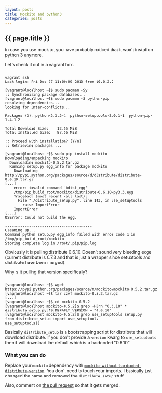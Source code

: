 ```yaml
---
layout: posts
title: Mockito and python3
categories: posts
---
```


<h2> {{ page.title }} </h2>

In case you use mockito, you have probably noticed that it won't install on python 3 anymore.
<!-- more -->
Let's check it out in a vagrant box.
<pre><code>
vagrant ssh
Last login: Fri Dec 27 11:00:09 2013 from 10.0.2.2

[vagrant@localhost ~]$ sudo pacman -Sy
:: Synchronizing package databases...
[vagrant@localhost ~]$ sudo pacman -S python-pip
resolving dependencies...
looking for inter-conflicts...

Packages (3): python-3.3.3-1  python-setuptools-2.0.1-1  python-pip-1.4.1-2

Total Download Size:    12.55 MiB
Total Installed Size:   87.56 MiB

:: Proceed with installation? [Y/n] 
:: Retrieving packages ...

[vagrant@localhost ~]$ sudo pip install mockito
Downloading/unpacking mockito
  Downloading mockito-0.5.2.tar.gz
  Running setup.py egg_info for package mockito
    Downloading http://pypi.python.org/packages/source/d/distribute/distribute-0.6.10.tar.gz
[...]
    error: invalid command 'bdist_egg'
    /tmp/pip_build_root/mockito/distribute-0.6.10-py3.3.egg
    Traceback (most recent call last):
      File "./distribute_setup.py", line 143, in use_setuptools
        raise ImportError
    ImportError
[...]
OSError: Could not build the egg.

----------------------------------------
Cleaning up...
Command python setup.py egg_info failed with error code 1 in /tmp/pip_build_root/mockito
Storing complete log in /root/.pip/pip.log
</code></pre>

Obviously it is pulling distribute 0.6.10. Doesn't sound very bleeding edge (current distribute is 0.7.3 and that is just a wrapper since setuptools and distribute have been merged).

Why is it pulling that version specifically?

<pre><code>
[vagrant@localhost ~]$ wget https://pypi.python.org/packages/source/m/mockito/mockito-0.5.2.tar.gz
[vagrant@localhost ~]$ tar xzvf mockito-0.5.2.tar.gz
[...]
[vagrant@localhost ~]$ cd mockito-0.5.2
[vagrant@localhost mockito-0.5.2]$ grep -Hirn "0.6.10" *
distribute_setup.py:49:DEFAULT_VERSION = "0.6.10"
[vagrant@localhost mockito-0.5.2]$ grep use_setuptools setup.py 
from distribute_setup import use_setuptools
use_setuptools()
</code></pre>

Basically `distribute_setup` is a bootstrapping script for distribute that will download distribute. If you don't provide a `version` kwarg to `use_setuptools` then it will download the default which is a hardcoded "0.6.10".

### What you can do
Replace your `mockito` dependency with [`mockito-without-hardcoded-distribute-version`](https://github.com/mriehl/mockito-without-hardcoded-distribute-version). You don't need to touch your imports.
I basically just changed the name and removed the `distribute_setup` stuff.

Also, comment on [the pull request](https://bitbucket.org/szczepiq/mockito-python/pull-request/2/dont-download-distribute/diff) so that it gets merged.
